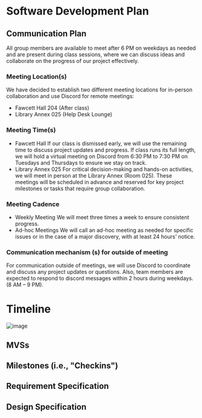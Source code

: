 # Software Development Plan


## Communication Plan
  All group members are available to meet after 6 PM on weekdays as needed and are present during class sessions, where we can discuss ideas and collaborate on the progress of our project effectively.
### Meeting Location(s)
  We have decided to establish two different meeting locations for in-person collaboration and use Discord for remote meetings:
   - Fawcett Hall 204 (After class)
   - Library Annex 025 (Help Desk Lounge)

### Meeting Time(s)
  - Fawcett Hall
    If our class is dismissed early, we will use the remaining time to discuss project updates and progress. If class runs its full length, we will hold a virtual meeting on Discord from 6:30 PM to 7:30 PM on Tuesdays and Thursdays to ensure we stay on track.
  - Library Annex 025 
    For critical decision-making and hands-on activities, we will meet in person at the Library Annex (Room 025). These meetings will be scheduled in advance and reserved for key project milestones or tasks that require group collaboration.  

### Meeting Cadence
  - Weekly Meeting
   We will meet three times a week to ensure consistent progress.
  - Ad-hoc Meetings
   We will call an ad-hoc meeting as needed for specific issues or in the case of a major discovery, with at least 24 hours’ notice.   

### Communication mechanism (s) for outside of meeting
  For communication outside of meetings, we will use Discord to coordinate and discuss any project updates or questions.
  Also, team members are expected to respond to discord messages within 2 hours during weekdays. (8 AM – 9 PM).

# Timeline
![image](./CEG4110Gantt.png)

## MVSs
## Milestones (i.e., "Checkins")
## Requirement Specification
## Design Specification
